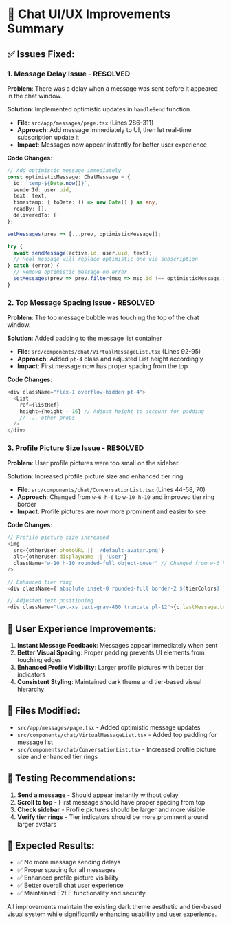 # 🎨 Chat UI/UX Improvements Summary

## ✅ Issues Fixed:

### 1. **Message Delay Issue** - RESOLVED
**Problem**: There was a delay when a message was sent before it appeared in the chat window.

**Solution**: Implemented optimistic updates in `handleSend` function
- **File**: `src/app/messages/page.tsx` (Lines 286-311)
- **Approach**: Add message immediately to UI, then let real-time subscription update it
- **Impact**: Messages now appear instantly for better user experience

**Code Changes**:
```typescript
// Add optimistic message immediately
const optimisticMessage: ChatMessage = {
  id: `temp-${Date.now()}`,
  senderId: user.uid,
  text: text,
  timestamp: { toDate: () => new Date() } as any,
  readBy: [],
  deliveredTo: []
};

setMessages(prev => [...prev, optimisticMessage]);

try {
  await sendMessage(active.id, user.uid, text);
  // Real message will replace optimistic one via subscription
} catch (error) {
  // Remove optimistic message on error
  setMessages(prev => prev.filter(msg => msg.id !== optimisticMessage.id));
}
```

### 2. **Top Message Spacing Issue** - RESOLVED
**Problem**: The top message bubble was touching the top of the chat window.

**Solution**: Added padding to the message list container
- **File**: `src/components/chat/VirtualMessageList.tsx` (Lines 92-95)
- **Approach**: Added `pt-4` class and adjusted List height accordingly
- **Impact**: First message now has proper spacing from the top

**Code Changes**:
```typescript
<div className="flex-1 overflow-hidden pt-4">
  <List
    ref={listRef}
    height={height - 16} // Adjust height to account for padding
    // ... other props
  />
</div>
```

### 3. **Profile Picture Size Issue** - RESOLVED
**Problem**: User profile pictures were too small on the sidebar.

**Solution**: Increased profile picture size and enhanced tier ring
- **File**: `src/components/chat/ConversationList.tsx` (Lines 44-58, 70)
- **Approach**: Changed from `w-6 h-6` to `w-10 h-10` and improved tier ring border
- **Impact**: Profile pictures are now more prominent and easier to see

**Code Changes**:
```typescript
// Profile picture size increased
<img
  src={otherUser.photoURL || '/default-avatar.png'}
  alt={otherUser.displayName || 'User'}
  className="w-10 h-10 rounded-full object-cover" // Changed from w-6 h-6
/>

// Enhanced tier ring
<div className={`absolute inset-0 rounded-full border-2 ${tierColors}`}></div>

// Adjusted text positioning
<div className="text-xs text-gray-400 truncate pl-12">{c.lastMessage.text}</div>
```

## 🎯 **User Experience Improvements**:

1. **Instant Message Feedback**: Messages appear immediately when sent
2. **Better Visual Spacing**: Proper padding prevents UI elements from touching edges
3. **Enhanced Profile Visibility**: Larger profile pictures with better tier indicators
4. **Consistent Styling**: Maintained dark theme and tier-based visual hierarchy

## 📁 **Files Modified**:
- `src/app/messages/page.tsx` - Added optimistic message updates
- `src/components/chat/VirtualMessageList.tsx` - Added top padding for message list
- `src/components/chat/ConversationList.tsx` - Increased profile picture size and enhanced tier rings

## 🧪 **Testing Recommendations**:
1. **Send a message** - Should appear instantly without delay
2. **Scroll to top** - First message should have proper spacing from top
3. **Check sidebar** - Profile pictures should be larger and more visible
4. **Verify tier rings** - Tier indicators should be more prominent around larger avatars

## 🚀 **Expected Results**:
- ✅ No more message sending delays
- ✅ Proper spacing for all messages
- ✅ Enhanced profile picture visibility
- ✅ Better overall chat user experience
- ✅ Maintained E2EE functionality and security

All improvements maintain the existing dark theme aesthetic and tier-based visual system while significantly enhancing usability and user experience.

